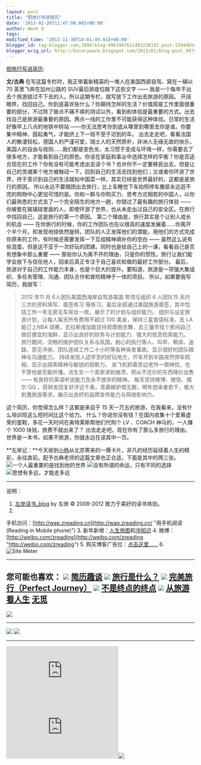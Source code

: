 ```yaml
---
layout: post
title: "把旅行写进简历"
date: '2013-01-26T11:47:00.001+08:00'
author: Wenh Q
tags:
modified_time: '2013-11-30T14:01:49.915+08:00'
blogger_id: tag:blogger.com,1999:blog-4961947611491238191.post-159446546187934320
blogger_orig_url: http://binaryware.blogspot.com/2013/01/blog-post_9979.html
---
```

[把旅行写进简历](http://zreading.cn.feedsportal.com/c/35042/f/647833/s/27d2d2b2/l/0L0Szreading0Bcn0Carchives0C35740Bhtml/story01.htm):

**文/古典**
在写这篇专栏时，我正带着新精英的一堆人在美国西部自驾，窝在一辆以 70
英里飞奔在加州公路的 SUV最后排座位敲下这些文字 ——
我是一个每年不出去个旅游就过不下去的人。所以这期专栏，就写放下工作出去旅游的原因。
开阔眼界，找回自己。你到底喜欢些什么？你期待怎样的生活？价值观是工作里面很重要的部分，不过除了做点不痛不痒的测试以外，看到和体验是最重要的方式。出去找自己是旅游最重要的原因。两点一线的工作里不可能获得这种体验。日常的生活好像早上八点的地铁中转站
——你无法思考你到底从哪里到哪里去你是谁。你要集中精神，鼓起勇气，才能挤上下一班不至于迟到的车。
出去走走吧，看看法国人的散漫轻松，德国人的严谨可爱，瑞士人的天然质朴，非洲人无缘无故的快乐，美国人的自由与规则……我们都是变色龙，太习惯于变成与环境一样，你需要去了很多地方，才能看到自己的原色。你该在家庭和事业中选择怎样的平衡？你是否适合现在的工作？你有没有可能考虑出去读个书？也许你不一定要移民出去，但是让自己的灵魂某个地方被触动一下，回到自己的生活去找到他们；又或者你环游了世界，终于意识到自己的生活就如中国菜一样，其实已经是世界最好的，这都是是旅行的原因。
所以永远不要跟团出去旅行，比上车睡觉下车拍照停车撒尿永远逛不完的购物中心更加可惜的是。你和一群与你购买力、思考方式相若的中国人，以你们最熟悉的方式去了一个完全陌生的地方一趟，你错过了最有趣的旅行体验
——
你被套在玻璃球里面的人，即使环游了世界，也从未走出过自己的安全区。在旅行中找回自己，这是旅行的第一个原因。
第二个理由是，旅行其实是个让别人成长的机会 ——
在你旅行的时候，你的工作团队也在以很高的速度发展着……你离开个半个月，却发现地球依然旋转。团队的人正发挥他们的潜能，用他们的方式完成你原来的工作，有时候还需要发挥一下互组精神填补你的空白
——
虽然这么说有些混蛋，但是这不亚于一次好玩的团建。同时也是给自己上的一课，看看自己是否有想象中那么重要
——
那些你认为离不开的理由，只是你的惯性。旅行让我们能学会放下与信任他人，回来后真正专注于自己喜欢和做的最好工作部分。
最后，旅游对于自己的工作能力本身，也是个巨大的提升。要知道，旅游是一项强大集组织、多任务管理、沟通、团队合作和冒险精神于一体的项目。
所以，如果要我写简历，我就写：

> 2012 年11 月 6人团队美国西海岸自驾游美国
> 带领与组织 6 人团队15 天内三次的资料填写、面签练习
> 等练习，最后全部通过美国旅游面签，其中包括工作一年无房无车屌丝一枚。展示了的计划与组织能力。
> 组织与设定旅游计划，让每人每天所有费用不超过 100
> 美金，保持三星食宿标准，去 LA 能订上NBA
> 球赛，去拉斯维加能坚持观摩脱衣舞，去三藩市找个房间自己做巨便宜的海鲜，显示出良好的财务与计划能力、强大的信息检索能力。
> 旅行期间，流畅的维护团队关系与氛围，耐心的执行等人、叫早、赖床、迷路、意见冲突、团队连续工作二十小时等各种突发事故。显示很好的团队精神与沟通能力。
> 持续发现人迹罕至的好玩地方，开车开到半路突然停车照相，显示出探索精神与敏锐的观察力。
> 坐飞机抓着旁边老外一顿神侃，也不管他是否能听懂。活生生一个卖家讲到崩溃，把从不还价的东西降价出售
> —— 有良好的英语听说能力及永不放弃的精神。
> 每天坚持微博、微信、偶尔 QQ
> ，获转发回复好评近千条，羡慕嫉妒恨无数，明年想来者若干，极大刺激旅游需求，展示出良好的品牌宣传能力与网络影响力。

这个简历，你觉得怎么样？这都是来自于 15
天一万五的旅游，在我看来，没有什么培训班这么短时间比这个给力。
什么？你说你没有钱？在国内收集十个爱慕虚荣的童鞋，多花一天时间在奥特莱斯帮他们代购个
LV 、COACH 神马的，一人赚个 1000 块钱，旅费不就出来了？
出去走走吧，现在你有了那么多旅行的理由。世界是一本书，如果不旅游，你就永远在读其中一页。

**左岸记：**今天收到[小杨](http://www.zreading.cn/archives/2983.html)从北京寄来的一摞卡片，非凡的经历延续着人生的精彩，永往直前。配予古典老师的这篇文章也正合适，下面是其中的两三张。
![一个人最重要的是找到他的世界](http://ww4.sinaimg.cn/mw690/624fce0djw1e13xmiokwmj.jpg)
![没有所谓的命运，只有不同的选择](http://ww3.sinaimg.cn/mw690/624fce0djw1e13xmhx0khj.jpg)
![思想有多远，才能走多远](http://ww1.sinaimg.cn/mw690/624fce0djw1e13xmja04kj.jpg)

* * * * *

说明：
1. [左岸读书_blog](http://zreading.cn/) by 左岸 © 2008-2012
致力于美好的读书体验。
2.
手机访问：[http://wap.zreading.cn](http://wap.zreading.cn/ "用手机阅读(Reading in Mobile phone)")
3.
新年新增：[人生旅图](http://www.zreading.net/ "人生旅图")和[冷知识](http://www.zreading.net/lenzhishi "冷知识")
4.
微博：[http://weibo.com/zreading](http://weibo.com/zreading "http://weibo.com/zreading")
5.
购买博客广告位：[点击这里……](http://www.zreading.cn/about#ad "看了会心动!")
6. ![Site Meter](http://s12.sitemeter.com/meter.asp?site=s12zxfclz)

  ---------------------------------------------------------------------------------------------------------------------------------------------------------------------------------------------------------------------------------------------------
  **您可能也喜欢：**
  ![](http://static.wumii.cn/images/widget/widget_solidPoint.gif) [简历趣谈](http://app.wumii.com/ext/redirect?url=http%3A%2F%2Fwww.zreading.cn%2Farchives%2F542.html&from=http%3A%2F%2Fwww.zreading.cn%2Farchives%2F3574.html)
  ![](http://static.wumii.cn/images/widget/widget_solidPoint.gif) [旅行是什么？](http://app.wumii.com/ext/redirect?url=http%3A%2F%2Fwww.zreading.cn%2Farchives%2F1444.html&from=http%3A%2F%2Fwww.zreading.cn%2Farchives%2F3574.html)
  ![](http://static.wumii.cn/images/widget/widget_solidPoint.gif) [完美旅行（Perfect Journey）](http://app.wumii.com/ext/redirect?url=http%3A%2F%2Fwww.zreading.cn%2Farchives%2F1881.html&from=http%3A%2F%2Fwww.zreading.cn%2Farchives%2F3574.html)
  ![](http://static.wumii.cn/images/widget/widget_solidPoint.gif) [不是终点的终点](http://app.wumii.com/ext/redirect?url=http%3A%2F%2Fwww.zreading.cn%2Farchives%2F3013.html&from=http%3A%2F%2Fwww.zreading.cn%2Farchives%2F3574.html)
  ![](http://static.wumii.cn/images/widget/widget_solidPoint.gif) [从旅游看人生](http://app.wumii.com/ext/redirect?url=http%3A%2F%2Fwww.zreading.cn%2Farchives%2F1761.html&from=http%3A%2F%2Fwww.zreading.cn%2Farchives%2F3574.html)
  [无觅](http://www.wumii.com/widget/relatedItems "无觅相关文章插件")
  ---------------------------------------------------------------------------------------------------------------------------------------------------------------------------------------------------------------------------------------------------

![](http://zreading.cn.feedsportal.com/c/35042/f/647833/s/27d2d2b2/mf.gif)

  --------------------------------------------------------------------------------------------------------------------------------------------------------------------------------------------------------------------------------------------------- --------------------------------------------------------------------------------------------------------------------------------------------------------------------------------------------------------------------------------------
  [![](http://res3.feedsportal.com/images/emailthis2.gif)](http://share.feedsportal.com/viral/sendEmail.cfm?lang=en&title=%E6%8A%8A%E6%97%85%E8%A1%8C%E5%86%99%E8%BF%9B%E7%AE%80%E5%8E%86&link=http%3A%2F%2Fwww.zreading.cn%2Farchives%2F3574.html)   [![](http://res3.feedsportal.com/images/bookmark.gif)](http://res.feedsportal.com/viral/bookmark.cfm?title=%E6%8A%8A%E6%97%85%E8%A1%8C%E5%86%99%E8%BF%9B%E7%AE%80%E5%8E%86&link=http%3A%2F%2Fwww.zreading.cn%2Farchives%2F3574.html)
  --------------------------------------------------------------------------------------------------------------------------------------------------------------------------------------------------------------------------------------------------- --------------------------------------------------------------------------------------------------------------------------------------------------------------------------------------------------------------------------------------



[![](http://da.feedsportal.com/r/151884740152/u/0/f/647833/c/35042/s/27d2d2b2/a2.img)](http://da.feedsportal.com/r/151884740152/u/0/f/647833/c/35042/s/27d2d2b2/a2.htm)![](http://pi.feedsportal.com/r/151884740152/u/0/f/647833/c/35042/s/27d2d2b2/a2t.img)![](http://www1.feedsky.com/t1/710937061/clzzxf/feedsky/s.gif?r=http://zreading.cn.feedsportal.com/c/35042/f/647833/s/27d2d2b2/l/0L0Szreading0Bcn0Carchives0C35740Bhtml/story01.htm)
